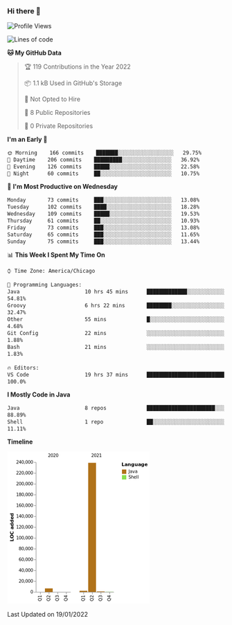### Hi there 👋


<!--START_SECTION:waka-->
![Profile Views](http://img.shields.io/badge/Profile%20Views-0-blue)

![Lines of code](https://img.shields.io/badge/From%20Hello%20World%20I%27ve%20Written-249%20Thousand%20lines%20of%20code-blue)

**🐱 My GitHub Data** 

> 🏆 119 Contributions in the Year 2022
 > 
> 📦 1.1 kB Used in GitHub's Storage 
 > 
> 🚫 Not Opted to Hire
 > 
> 📜 8 Public Repositories 
 > 
> 🔑 0 Private Repositories  
 > 
**I'm an Early 🐤** 

```text
🌞 Morning    166 commits    ███████░░░░░░░░░░░░░░░░░░   29.75% 
🌆 Daytime    206 commits    █████████░░░░░░░░░░░░░░░░   36.92% 
🌃 Evening    126 commits    █████░░░░░░░░░░░░░░░░░░░░   22.58% 
🌙 Night      60 commits     ██░░░░░░░░░░░░░░░░░░░░░░░   10.75%

```
📅 **I'm Most Productive on Wednesday** 

```text
Monday       73 commits     ███░░░░░░░░░░░░░░░░░░░░░░   13.08% 
Tuesday      102 commits    ████░░░░░░░░░░░░░░░░░░░░░   18.28% 
Wednesday    109 commits    █████░░░░░░░░░░░░░░░░░░░░   19.53% 
Thursday     61 commits     ██░░░░░░░░░░░░░░░░░░░░░░░   10.93% 
Friday       73 commits     ███░░░░░░░░░░░░░░░░░░░░░░   13.08% 
Saturday     65 commits     ███░░░░░░░░░░░░░░░░░░░░░░   11.65% 
Sunday       75 commits     ███░░░░░░░░░░░░░░░░░░░░░░   13.44%

```


📊 **This Week I Spent My Time On** 

```text
⌚︎ Time Zone: America/Chicago

💬 Programming Languages: 
Java                     10 hrs 45 mins      █████████████░░░░░░░░░░░░   54.81% 
Groovy                   6 hrs 22 mins       ████████░░░░░░░░░░░░░░░░░   32.47% 
Other                    55 mins             █░░░░░░░░░░░░░░░░░░░░░░░░   4.68% 
Git Config               22 mins             ░░░░░░░░░░░░░░░░░░░░░░░░░   1.88% 
Bash                     21 mins             ░░░░░░░░░░░░░░░░░░░░░░░░░   1.83%

🔥 Editors: 
VS Code                  19 hrs 37 mins      █████████████████████████   100.0%

```

**I Mostly Code in Java** 

```text
Java                     8 repos             ██████████████████████░░░   88.89% 
Shell                    1 repo              ██░░░░░░░░░░░░░░░░░░░░░░░   11.11%

```


**Timeline**

![Chart not found](https://raw.githubusercontent.com/powercasgamer/powercasgamer/master/charts/bar_graph.png) 


 Last Updated on 19/01/2022
<!--END_SECTION:waka-->
